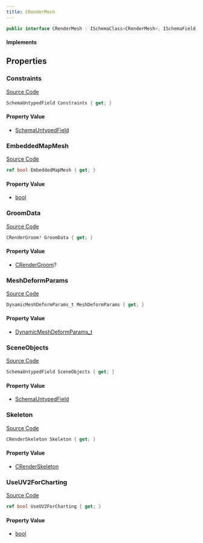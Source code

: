 ```yaml
---
title: CRenderMesh
---
```


```csharp
public interface CRenderMesh : ISchemaClass<CRenderMesh>, ISchemaField, ISchemaClass, INativeHandle
```

#### Implements

## Properties

### Constraints

[Source Code](https://github.com/swiftly-solution/swiftlys2/blob/beta/managed/src/SwiftlyS2.Generated/Schemas/Interfaces/CRenderMesh.cs#L20)

```csharp
SchemaUntypedField Constraints { get; }
```

#### Property Value

- [SchemaUntypedField](/docs/api/shared/schemas/schemauntypedfield)

### EmbeddedMapMesh

[Source Code](https://github.com/swiftly-solution/swiftlys2/blob/beta/managed/src/SwiftlyS2.Generated/Schemas/Interfaces/CRenderMesh.cs#L26)

```csharp
ref bool EmbeddedMapMesh { get; }
```

#### Property Value

- [bool](https://learn.microsoft.com/dotnet/api/system.boolean)

### GroomData

[Source Code](https://github.com/swiftly-solution/swiftlys2/blob/beta/managed/src/SwiftlyS2.Generated/Schemas/Interfaces/CRenderMesh.cs#L30)

```csharp
CRenderGroom? GroomData { get; }
```

#### Property Value

- [CRenderGroom](/docs/api/shared/schemadefinitions/crendergroom)?

### MeshDeformParams

[Source Code](https://github.com/swiftly-solution/swiftlys2/blob/beta/managed/src/SwiftlyS2.Generated/Schemas/Interfaces/CRenderMesh.cs#L28)

```csharp
DynamicMeshDeformParams_t MeshDeformParams { get; }
```

#### Property Value

- [DynamicMeshDeformParams_t](/docs/api/shared/schemadefinitions/dynamicmeshdeformparams_t)

### SceneObjects

[Source Code](https://github.com/swiftly-solution/swiftlys2/blob/beta/managed/src/SwiftlyS2.Generated/Schemas/Interfaces/CRenderMesh.cs#L17)

```csharp
SchemaUntypedField SceneObjects { get; }
```

#### Property Value

- [SchemaUntypedField](/docs/api/shared/schemas/schemauntypedfield)

### Skeleton

[Source Code](https://github.com/swiftly-solution/swiftlys2/blob/beta/managed/src/SwiftlyS2.Generated/Schemas/Interfaces/CRenderMesh.cs#L22)

```csharp
CRenderSkeleton Skeleton { get; }
```

#### Property Value

- [CRenderSkeleton](/docs/api/shared/schemadefinitions/crenderskeleton)

### UseUV2ForCharting

[Source Code](https://github.com/swiftly-solution/swiftlys2/blob/beta/managed/src/SwiftlyS2.Generated/Schemas/Interfaces/CRenderMesh.cs#L24)

```csharp
ref bool UseUV2ForCharting { get; }
```

#### Property Value

- [bool](https://learn.microsoft.com/dotnet/api/system.boolean)

